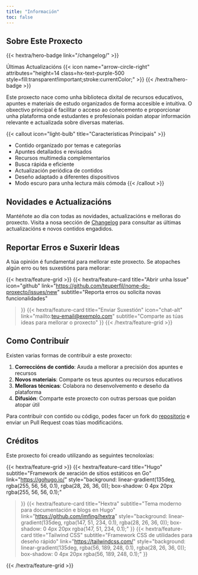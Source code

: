 ```yaml
---
title: "Información"
toc: false
---
```


## Sobre Este Proxecto

<div class="hx-mt-8"></div>

{{< hextra/hero-badge link="/changelog/" >}}
  <div class="hx-w-2 hx-h-2 hx-rounded-full hx-bg-primary-400"></div>
  <span>Últimas Actualizacións</span>
  {{< icon name="arrow-circle-right" attributes="height=14 class=hx-text-purple-500 style=fill:transparent!important;stroke:currentColor;" >}}
{{< /hextra/hero-badge >}}

<div class="hx-mt-8"></div>

Este proxecto nace como unha biblioteca dixital de recursos educativos, apuntes e materiais de estudo organizados de forma accesible e intuitiva. O obxectivo principal é facilitar o acceso ao coñecemento e proporcionar unha plataforma onde estudantes e profesionais poidan atopar información relevante e actualizada sobre diversas materias.

<div class="hx-mt-8"></div>

{{< callout icon="light-bulb" title="Características Principais" >}}
- Contido organizado por temas e categorías
- Apuntes detallados e revisados
- Recursos multimedia complementarios
- Busca rápida e eficiente
- Actualización periódica de contidos
- Deseño adaptado a diferentes dispositivos
- Modo escuro para unha lectura máis cómoda
{{< /callout >}}

<div class="hx-mt-12"></div>

## Novidades e Actualizacións

<div class="hx-mt-8"></div>

Mantéñote ao día con todas as novidades, actualizacións e melloras do proxecto. Visita a nosa sección de [Changelog](/changelog) para consultar as últimas actualizacións e novos contidos engadidos.

<div class="hx-mt-12"></div>

## Reportar Erros e Suxerir Ideas

<div class="hx-mt-8"></div>

A túa opinión é fundamental para mellorar este proxecto. Se atopaches algún erro ou tes suxestións para mellorar:

<div class="hx-mt-8"></div>

{{< hextra/feature-grid >}}
  {{< hextra/feature-card
    title="Abrir unha Issue"
    icon="github"
    link="https://github.com/teuperfil/nome-do-proxecto/issues/new"
    subtitle="Reporta erros ou solicita novas funcionalidades"
  >}}
  {{< hextra/feature-card
    title="Enviar Suxestión"
    icon="chat-alt"
    link="mailto:teu-email@exemplo.com"
    subtitle="Comparte as túas ideas para mellorar o proxecto"
  >}}
{{< /hextra/feature-grid >}}

<div class="hx-mt-12"></div>

## Como Contribuír

<div class="hx-mt-8"></div>

Existen varias formas de contribuír a este proxecto:

1. **Correccións de contido**: Axuda a mellorar a precisión dos apuntes e recursos
2. **Novos materiais**: Comparte os teus apuntes ou recursos educativos
3. **Melloras técnicas**: Colabora no desenvolvemento e deseño da plataforma
4. **Difusión**: Comparte este proxecto con outras persoas que poidan atopar útil

<div class="hx-mt-6"></div>

Para contribuír con contido ou código, podes facer un fork do [repositorio](https://github.com/teuperfil/nome-do-proxecto) e enviar un Pull Request coas túas modificacións.

<div class="hx-mt-12"></div>

## Créditos

<div class="hx-mt-8"></div>

Este proxecto foi creado utilizando as seguintes tecnoloxías:

<div class="hx-mt-8"></div>

{{< hextra/feature-grid >}}
  {{< hextra/feature-card
    title="Hugo"
    subtitle="Framework de xeración de sitios estáticos en Go"
    link="https://gohugo.io/"
    style="background: linear-gradient(135deg, rgba(255, 56, 56, 0.1), rgba(28, 26, 36, 0)); box-shadow: 0 4px 20px rgba(255, 56, 56, 0.1);"
  >}}
  {{< hextra/feature-card
    title="Hextra"
    subtitle="Tema moderno para documentación e blogs en Hugo"
    link="https://github.com/imfing/hextra"
    style="background: linear-gradient(135deg, rgba(147, 51, 234, 0.1), rgba(28, 26, 36, 0)); box-shadow: 0 4px 20px rgba(147, 51, 234, 0.1);"
  >}}
  {{< hextra/feature-card
    title="Tailwind CSS"
    subtitle="Framework CSS de utilidades para deseño rápido"
    link="https://tailwindcss.com/"
    style="background: linear-gradient(135deg, rgba(56, 189, 248, 0.1), rgba(28, 26, 36, 0)); box-shadow: 0 4px 20px rgba(56, 189, 248, 0.1);"
  >}}
  <!-- {{< hextra/feature-card
    title="GitHub"
    subtitle="Aloxamento e control de versións do código"
    link="https://github.com/"
    style="background: linear-gradient(135deg, rgba(36, 41, 46, 0.1), rgba(28, 26, 36, 0)); box-shadow: 0 4px 20px rgba(36, 41, 46, 0.1);"
  >}} -->
{{< /hextra/feature-grid >}}


<div class="hx-mt-16"></div>
